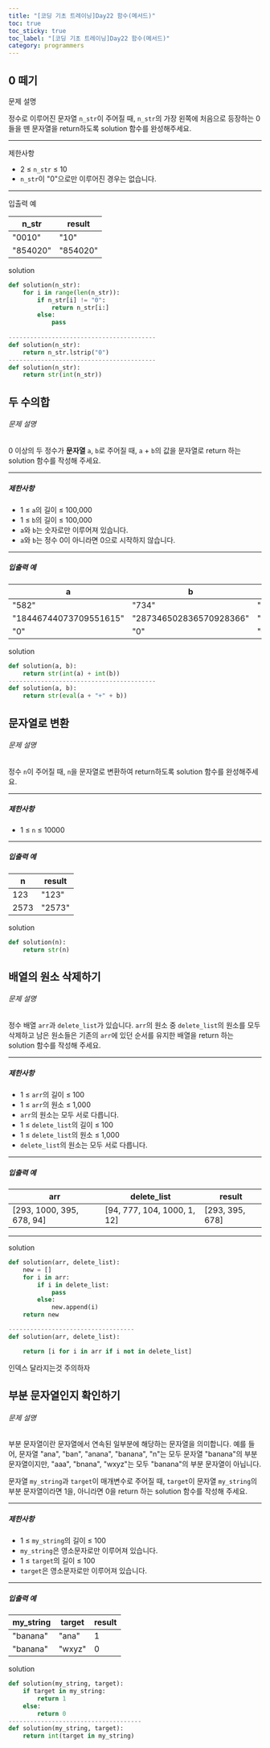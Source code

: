 ```yaml
---
title: "[코딩 기초 트레이닝]Day22 함수(메서드)"
toc: true
toc_sticky: true
toc_label: "[코딩 기초 트레이닝]Day22 함수(메서드)"
category: programmers
---
```


## 0 떼기

문제 설명

정수로 이루어진 문자열 `n_str`이 주어질 때, `n_str`의 가장 왼쪽에 처음으로 등장하는 0들을 뗀 문자열을 return하도록 solution 함수를 완성해주세요.

------

제한사항

- 2 ≤ `n_str` ≤ 10
- `n_str`이 "0"으로만 이루어진 경우는 없습니다.

------

입출력 예

| n_str    | result   |
| -------- | -------- |
| "0010"   | "10"     |
| "854020" | "854020" |

solution

```python
def solution(n_str):
    for i in range(len(n_str)):
        if n_str[i] != "0":
            return n_str[i:]
        else:
            pass
        
-----------------------------------------
def solution(n_str):
    return n_str.lstrip("0")
-----------------------------------------
def solution(n_str):
    return str(int(n_str))
```

## 두 수의합

###### 문제 설명

0 이상의 두 정수가 **문자열** `a`, `b`로 주어질 때, `a` + `b`의 값을 문자열로 return 하는 solution 함수를 작성해 주세요.

------

##### 제한사항

- 1 ≤ `a`의 길이 ≤ 100,000
- 1 ≤ `b`의 길이 ≤ 100,000
- `a`와 `b`는 숫자로만 이루어져 있습니다.
- `a`와 `b`는 정수 0이 아니라면 0으로 시작하지 않습니다.

------

##### 입출력 예

| a                      | b                       | result                  |
| ---------------------- | ----------------------- | ----------------------- |
| "582"                  | "734"                   | "1316"                  |
| "18446744073709551615" | "287346502836570928366" | "305793246910280479981" |
| "0"                    | "0"                     | "0"                     |

solution

```python
def solution(a, b):
    return str(int(a) + int(b))
-----------------------------------------
def solution(a, b):
    return str(eval(a + "+" + b))
```

## 문자열로 변환

###### 문제 설명

정수 `n`이 주어질 때, `n`을 문자열로 변환하여 return하도록 solution 함수를 완성해주세요.

------

##### 제한사항

- 1 ≤ `n` ≤ 10000

------

##### 입출력 예

| n    | result |
| ---- | ------ |
| 123  | "123"  |
| 2573 | "2573" |

solution

```python
def solution(n):
	return str(n)
```

##  배열의 원소 삭제하기

###### 문제 설명

정수 배열 `arr`과 `delete_list`가 있습니다. `arr`의 원소 중 `delete_list`의 원소를 모두 삭제하고 남은 원소들은 기존의 `arr`에 있던 순서를 유지한 배열을 return 하는 solution 함수를 작성해 주세요.

------

##### 제한사항

- 1 ≤ `arr`의 길이 ≤ 100
- 1 ≤ `arr`의 원소 ≤ 1,000
- `arr`의 원소는 모두 서로 다릅니다.
- 1 ≤ `delete_list`의 길이 ≤ 100
- 1 ≤ `delete_list`의 원소 ≤ 1,000
- `delete_list`의 원소는 모두 서로 다릅니다.

---

##### 입출력 예

| arr                       | delete_list                 | result          |
| ------------------------- | --------------------------- | --------------- |
| [293, 1000, 395, 678, 94] | [94, 777, 104, 1000, 1, 12] | [293, 395, 678] |

---

solution

```python
def solution(arr, delete_list):
    new = []
    for i in arr:
        if i in delete_list:
            pass
        else:
            new.append(i)
    return new

-----------------------------------
def solution(arr, delete_list):

    return [i for i in arr if i not in delete_list]
```

인덱스 달라지는것 주의하자

## 부분 문자열인지 확인하기

###### 문제 설명

부분 문자열이란 문자열에서 연속된 일부분에 해당하는 문자열을 의미합니다. 예를 들어, 문자열 "ana", "ban", "anana", "banana", "n"는 모두 문자열 "banana"의 부분 문자열이지만, "aaa", "bnana", "wxyz"는 모두 "banana"의 부분 문자열이 아닙니다.

문자열 `my_string`과 `target`이 매개변수로 주어질 때, `target`이 문자열 `my_string`의 부분 문자열이라면 1을, 아니라면 0을 return 하는 solution 함수를 작성해 주세요.

------

##### 제한사항

- 1 ≤ `my_string`의 길이 ≤ 100
- `my_string`은 영소문자로만 이루어져 있습니다.
- 1 ≤ `target`의 길이 ≤ 100
- `target`은 영소문자로만 이루어져 있습니다.

------

##### 입출력 예

| my_string | target | result |
| --------- | ------ | ------ |
| "banana"  | "ana"  | 1      |
| "banana"  | "wxyz" | 0      |

solution

```python
def solution(my_string, target):
    if target in my_string:
        return 1
    else:
        return 0
-------------------------------------
def solution(my_string, target):
    return int(target in my_string)
```

